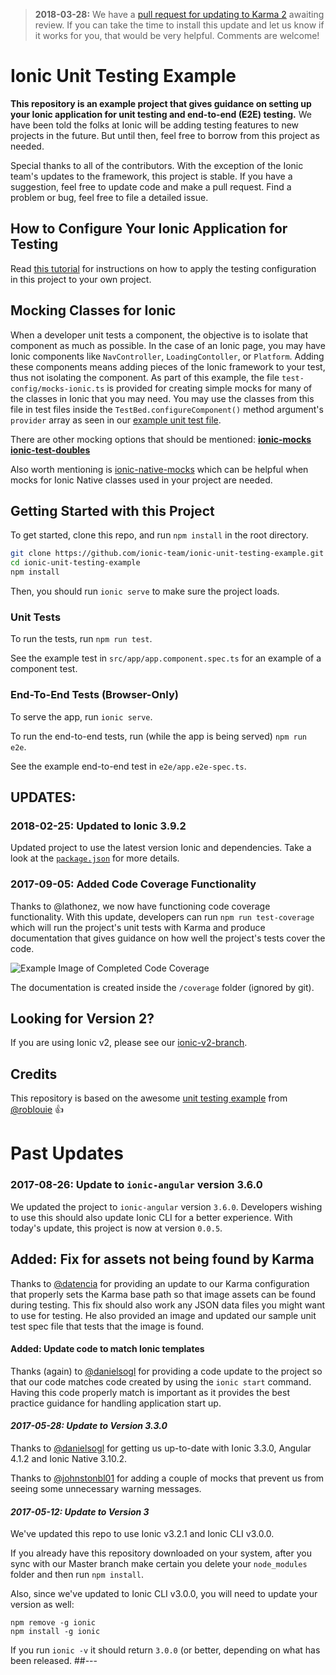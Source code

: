 > **2018-03-28:** We have a [pull request for updating to Karma 2](https://github.com/ionic-team/ionic-unit-testing-example/pull/87) awaiting review. If you can take the time to install this update and let us know if it works for you, that would be very helpful. Comments are welcome!

# Ionic Unit Testing Example

**This repository is an example project that gives guidance on setting up your Ionic application for unit testing and end-to-end (E2E) testing.** We have been told the folks at Ionic will be adding testing features to new projects in the future. But until then, feel free to borrow from this project as needed.

Special thanks to all of the contributors. With the exception of the Ionic team's updates to the framework, this project is stable. If you have a suggestion, feel free to update code and make a pull request. Find a problem or bug, feel free to file a detailed issue. 

## How to Configure Your Ionic Application for Testing

Read [this tutorial](https://leifwells.github.io/2017/08/27/testing-in-ionic-configure-existing-projects-for-testing/) for instructions on how to apply the testing configuration in this project to your own project. 

## Mocking Classes for Ionic
When a developer unit tests a component, the objective is to isolate that component as much as possible. In the case of an Ionic page, you may have Ionic components like `NavController`, `LoadingContoller`, or `Platform`. Adding these components means adding pieces of the Ionic framework to your test, thus not isolating the component. As part of this example, the file `test-config/mocks-ionic.ts` is provided for creating simple mocks for many of the classes in Ionic that you may need. You may use the classes from this file in test files inside the `TestBed.configureComponent()` method argument's `provider` array as seen in our [example unit test file](https://github.com/ionic-team/ionic-unit-testing-example/blob/master/src/app/app.component.spec.ts).

There are other mocking options that should be mentioned:
**[ionic-mocks](https://github.com/stonelasley/ionic-mocks)**
**[ionic-test-doubles](https://github.com/DomesticApp/ionic-test-doubles)**

Also worth mentioning is [ionic-native-mocks](https://github.com/chrisgriffith/ionic-native-mocks) which can be helpful when mocks for Ionic Native classes used in your project are needed.

Getting Started with this Project
-----------

To get started, clone this repo, and run `npm install` in the root directory.

```sh
git clone https://github.com/ionic-team/ionic-unit-testing-example.git
cd ionic-unit-testing-example
npm install
```
Then, you should run `ionic serve` to make sure the project loads.

### Unit Tests

To run the tests, run `npm run test`.

See the example test in `src/app/app.component.spec.ts` for an example of a component test.

### End-To-End Tests (Browser-Only)

To serve the app, run `ionic serve`.

To run the end-to-end tests, run (while the app is being served) `npm run e2e`.

See the example end-to-end test in `e2e/app.e2e-spec.ts`.

UPDATES:
--------
### **2018-02-25: Updated to Ionic 3.9.2**
Updated project to use the latest version Ionic and dependencies. Take a look at the [`package.json`](https://github.com/ionic-team/ionic-unit-testing-example/blob/master/package.json) for more details.

### **2017-09-05: Added Code Coverage Functionality**

Thanks to @lathonez, we now have functioning code coverage functionality. With this update, developers can run `npm run test-coverage` which will run the project's unit tests with Karma and produce documentation that gives guidance on how well the project's tests cover the code.

![Example Image of Completed Code Coverage](https://user-images.githubusercontent.com/1648535/30074946-54a36e50-9241-11e7-9ca8-6263d0353c58.png)

The documentation is created inside the `/coverage` folder (ignored by git).

## Looking for Version 2?

If you are using Ionic v2, please see our [ionic-v2-branch](https://github.com/ionic-team/ionic-unit-testing-example/tree/ionic-v2-branch).

## Credits

This repository is based on the awesome [unit testing example](https://github.com/roblouie/unit-testing-demo) from [@roblouie](https://github.com/roblouie/) :thumbsup:

Past Updates
==========

### **2017-08-26: Update to `ionic-angular` version 3.6.0**

We updated the project to `ionic-angular` version `3.6.0`. Developers wishing to use this should also update Ionic CLI for a better experience. With today's update, this project is now at version `0.0.5`.

## **Added: Fix for assets not being found by Karma**

Thanks to [@datencia](https://github.com/datencia) for providing an update to our Karma configuration that properly sets the Karma base path so that image assets can be found during testing. This fix should also work any JSON data files you might want to use for testing. He also provided an image and updated our sample unit test spec file that tests that the image is found. 

#### **Added: Update code to match Ionic templates**

Thanks (again) to [@danielsogl](https://github.com/danielsogl/) for providing a code update to the project so that our code matches code created by using the `ionic start` command. Having this code properly match is important as it provides the best practice guidance for handling application start up.

#### *2017-05-28: Update to Version 3.3.0*

Thanks to [@danielsogl](https://github.com/danielsogl/) for getting us up-to-date with Ionic 3.3.0, Angular 4.1.2 and Ionic Native 3.10.2.

Thanks to [@johnstonbl01](https://github.com/johnstonbl01/) for adding a couple of mocks that prevent us from seeing some unnecessary warning messages.

#### *2017-05-12: Update to Version 3* 

We've updated this repo to use Ionic v3.2.1 and Ionic CLI v3.0.0.

If you already have this repository downloaded on your system, after you sync with our Master branch make certain you delete your `node_modules` folder and then run `npm install`.

Also, since we've updated to Ionic CLI v3.0.0, you will need to update your version as well:
```
npm remove -g ionic
npm install -g ionic
```
If you run `ionic -v` it should return `3.0.0` (or better, depending on what has been released.
##---
